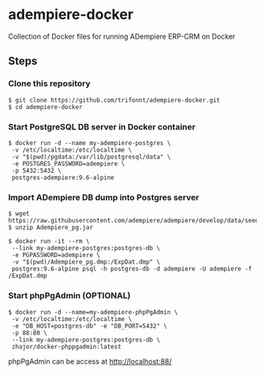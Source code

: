 # adempiere-docker

Collection of Docker files for running ADempiere ERP-CRM on Docker

## Steps

### Clone this repository
```shell
$ git clone https://github.com/trifonnt/adempiere-docker.git
$ cd adempiere-docker
```

### Start PostgreSQL DB server in Docker container
```shell
$ docker run -d --name my-adempiere-postgres \
 -v /etc/localtime:/etc/localtime \
 -v "$(pwd)/pgdata:/var/lib/postgresql/data" \
 -e POSTGRES_PASSWORD=adempiere \
 -p 5432:5432 \
 postgres-adempiere:9.6-alpine
```

### Import ADempiere DB dump into Postgres server
```shell
$ wget https://raw.githubusercontent.com/adempiere/adempiere/develop/data/seed/Adempiere_pg.jar
$ unzip Adempiere_pg.jar

$ docker run -it --rm \
 --link my-adempiere-postgres:postgres-db \
 -e PGPASSWORD=adempiere \
 -v "$(pwd)/Adempiere_pg.dmp:/ExpDat.dmp" \
 postgres:9.6-alpine psql -h postgres-db -d adempiere -U adempiere -f /ExpDat.dmp
```

### Start phpPgAdmin (OPTIONAL)
```shell
$ docker run -d --name=my-adempiere-phpPgAdmin \
 -v /etc/localtime:/etc/localtime \
 -e "DB_HOST=postgres-db" -e "DB_PORT=5432" \
 -p 88:80 \
 --link my-adempiere-postgres:postgres-db \
 zhajor/docker-phppgadmin:latest
```
phpPgAdmin can be access at [http://localhost:88/](http://localhost:88/)
